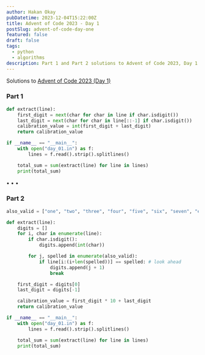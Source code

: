 ```yaml
---
author: Hakan Okay
pubDatetime: 2023-12-04T15:22:00Z
title: Advent of Code 2023 - Day 1
postSlug: advent-of-code-day-one
featured: false
draft: false
tags:
  - python
  - algorithms
description: Part 1 and Part 2 solutions to Advent of Code 2023, Day 1.
---
```


Solutions to [Advent of Code 2023 (Day 1)](https://adventofcode.com/2023/day/1)

### Part 1

```python
def extract(line):
    first_digit = next(char for char in line if char.isdigit())
    last_digit = next(char for char in line[::-1] if char.isdigit())
    calibration_value = int(first_digit + last_digit)
    return calibration_value

if __name__ == "__main__":
    with open("day_01.in") as f:
        lines = f.read().strip().splitlines()

    total_sum = sum(extract(line) for line in lines)
    print(total_sum)
```

<div class="flex items-center justify-center gap-5 py-6 text-[#f3dbc5]">
  <span>&#x2022;</span>
  <span>&#x2022;</span>
  <span>&#x2022;</span>
</div>

### Part 2

```python
also_valid = ["one", "two", "three", "four", "five", "six", "seven", "eight", "nine"]

def extract(line):
    digits = []
    for i, char in enumerate(line):
        if char.isdigit():
            digits.append(int(char))

        for j, spelled in enumerate(also_valid):
            if line[i:(i+len(spelled))] == spelled: # look ahead
                digits.append(j + 1)
                break

    first_digit = digits[0]
    last_digit = digits[-1]

    calibration_value = first_digit * 10 + last_digit
    return calibration_value

if __name__ == "__main__":
    with open("day_01.in") as f:
        lines = f.read().strip().splitlines()

    total_sum = sum(extract(line) for line in lines)
    print(total_sum)
```
